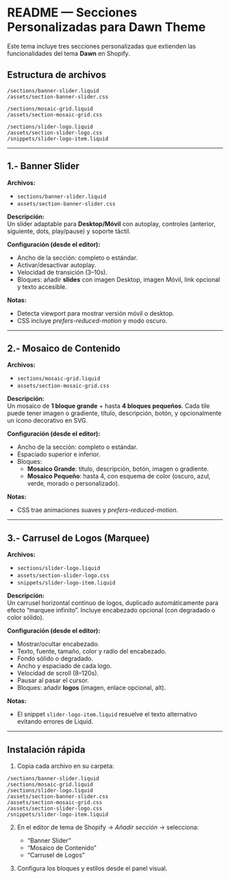 # README — Secciones Personalizadas para Dawn Theme

Este tema incluye tres secciones personalizadas que extienden las funcionalidades del tema **Dawn** en Shopify.  

## Estructura de archivos

```
/sections/banner-slider.liquid
/assets/section-banner-slider.css

/sections/mosaic-grid.liquid
/assets/section-mosaic-grid.css

/sections/slider-logo.liquid
/assets/section-slider-logo.css
/snippets/slider-logo-item.liquid
```

---

## 1.- Banner Slider
**Archivos:**  
- `sections/banner-slider.liquid`  
- `assets/section-banner-slider.css`

**Descripción:**  
Un slider adaptable para **Desktop/Móvil** con autoplay, controles (anterior, siguiente, dots, play/pause) y soporte táctil.  

**Configuración (desde el editor):**  
- Ancho de la sección: completo o estándar.  
- Activar/desactivar autoplay.  
- Velocidad de transición (3–10s).  
- Bloques: añadir **slides** con imagen Desktop, imagen Móvil, link opcional y texto accesible.  

**Notas:**  
- Detecta viewport para mostrar versión móvil o desktop.  
- CSS incluye *prefers-reduced-motion* y modo oscuro.  

---

## 2.- Mosaico de Contenido
**Archivos:**  
- `sections/mosaic-grid.liquid`  
- `assets/section-mosaic-grid.css`

**Descripción:**  
Un mosaico de **1 bloque grande** + hasta **4 bloques pequeños**. Cada tile puede tener imagen o gradiente, título, descripción, botón, y opcionalmente un ícono decorativo en SVG.  

**Configuración (desde el editor):**  
- Ancho de la sección: completo o estándar.  
- Espaciado superior e inferior.  
- Bloques:  
  - **Mosaico Grande**: título, descripción, botón, imagen o gradiente.  
  - **Mosaico Pequeño**: hasta 4, con esquema de color (oscuro, azul, verde, morado o personalizado).  

**Notas:**  
- CSS trae animaciones suaves y *prefers-reduced-motion*.  

---

## 3.- Carrusel de Logos (Marquee)
**Archivos:**  
- `sections/slider-logo.liquid`  
- `assets/section-slider-logo.css`  
- `snippets/slider-logo-item.liquid`

**Descripción:**  
Un carrusel horizontal continuo de logos, duplicado automáticamente para efecto “marquee infinito”. Incluye encabezado opcional (con degradado o color sólido).  

**Configuración (desde el editor):**  
- Mostrar/ocultar encabezado.  
- Texto, fuente, tamaño, color y radio del encabezado.  
- Fondo sólido o degradado.  
- Ancho y espaciado de cada logo.  
- Velocidad de scroll (8–120s).  
- Pausar al pasar el cursor.  
- Bloques: añadir **logos** (imagen, enlace opcional, alt).  

**Notas:**  
- El snippet `slider-logo-item.liquid` resuelve el texto alternativo evitando errores de Liquid.  

---

## Instalación rápida

1. Copia cada archivo en su carpeta:

```
/sections/banner-slider.liquid
/sections/mosaic-grid.liquid
/sections/slider-logo.liquid
/assets/section-banner-slider.css
/assets/section-mosaic-grid.css
/assets/section-slider-logo.css
/snippets/slider-logo-item.liquid
```

2. En el editor de tema de Shopify → *Añadir sección* → selecciona:  
   - “Banner Slider”  
   - “Mosaico de Contenido”  
   - “Carrusel de Logos”  

3. Configura los bloques y estilos desde el panel visual.
